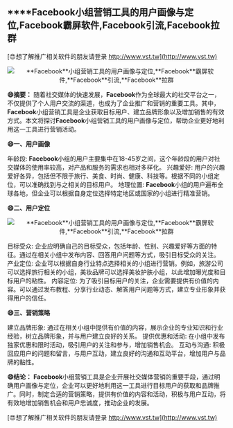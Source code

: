 ## ****Facebook**小组营销工具的用户画像与定位,**Facebook**霸屏软件,**Facebook**引流,**Facebook**拉群**

[😍想了解推广相关软件的朋友请登录 http://www.vst.tw](http://www.vst.tw)

 <center><img src="https://vst.tw/MP4/tuiguang/png/8.png" alt="**Facebook**小组营销工具的用户画像与定位,**Facebook**霸屏软件,**Facebook**引流,**Facebook**拉群"></center>

**😄摘要：**
随着社交媒体的快速发展，**Facebook**作为全球最大的社交平台之一，不仅提供了个人用户交流的渠道，也成为了企业推广和营销的重要工具。其中，**Facebook**小组营销工具是企业获取目标用户、建立品牌形象以及增加销售的有效方式。本文将探讨**Facebook**小组营销工具的用户画像与定位，帮助企业更好地利用这一工具进行营销活动。

**😄一、用户画像**

年龄段: **Facebook**小组的用户主要集中在18-45岁之间，这个年龄段的用户对社交媒体的使用率较高，对产品和服务的需求也相对多样化。
兴趣爱好: 用户的兴趣爱好各异，包括但不限于旅行、美食、时尚、健康、科技等。根据不同的小组定位，可以准确找到与之相关的目标用户。
地理位置: **Facebook**小组的用户遍布全球各地，但企业可以根据自身定位选择特定地区或国家的小组进行精准营销。

**😄二、用户定位**

 <center><img src="https://vst.tw/MP4/tuiguang/png/0.png" alt="**Facebook**小组营销工具的用户画像与定位,**Facebook**霸屏软件,**Facebook**引流,**Facebook**拉群"></center>

目标受众: 企业应明确自己的目标受众，包括年龄、性别、兴趣爱好等方面的特征。通过在相关小组中发布内容、回答用户问题等方式，吸引目标受众的关注。
产业定位: 企业可以根据自身行业特点选择相关的小组进行营销。例如，旅游公司可以选择旅行相关的小组，美妆品牌可以选择美妆护肤小组，以此增加曝光度和目标用户的粘性。
内容定位: 为了吸引目标用户的关注，企业需要提供有价值的内容。可以通过发布教程、分享行业动态、解答用户问题等方式，建立专业形象并获得用户的信任。

**😄三、营销策略**

建立品牌形象: 通过在相关小组中提供有价值的内容，展示企业的专业知识和行业经验，树立品牌形象，并与用户建立良好的关系。
提供优惠和活动: 在小组中发布独家优惠和限时活动，吸引用户的关注和参与，增加销售机会。
互动与沟通: 积极回应用户的问题和留言，与用户互动，建立良好的沟通和互动平台，增加用户与品牌的黏性。

**😄结论：**
**Facebook**小组营销工具是企业开展社交媒体营销的重要手段，通过明确用户画像与定位，企业可以更好地利用这一工具进行目标用户的获取和品牌推广。同时，制定合适的营销策略，提供有价值的内容和活动，积极与用户互动，将有效地增加销售机会和用户忠诚度，推动企业的发展。

[😍想了解推广相关软件的朋友请登录 http://www.vst.tw](http://www.vst.tw)



